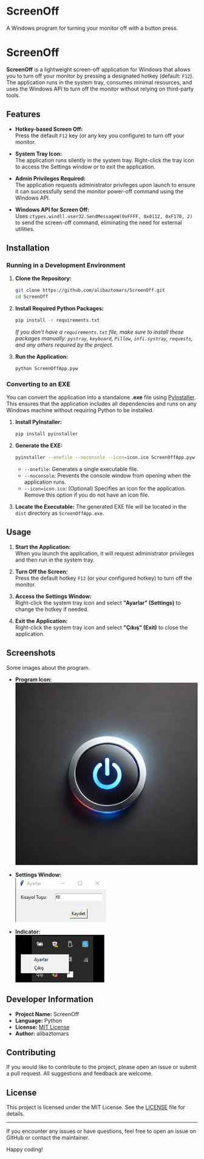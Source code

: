 # ScreenOff
A Windows program for turning your monitor off with a button press.

# ScreenOff

**ScreenOff** is a lightweight screen-off application for Windows that allows you to turn off your monitor by pressing a designated hotkey (default: `F12`). The application runs in the system tray, consumes minimal resources, and uses the Windows API to turn off the monitor without relying on third-party tools.

## Features

- **Hotkey-based Screen Off:**  
  Press the default `F12` key (or any key you configure) to turn off your monitor.

- **System Tray Icon:**  
  The application runs silently in the system tray. Right-click the tray icon to access the Settings window or to exit the application.

- **Admin Privileges Required:**  
  The application requests administrator privileges upon launch to ensure it can successfully send the monitor power-off command using the Windows API.

- **Windows API for Screen Off:**  
  Uses `ctypes.windll.user32.SendMessageW(0xFFFF, 0x0112, 0xF170, 2)` to send the screen-off command, eliminating the need for external utilities.

## Installation

### Running in a Development Environment

1. **Clone the Repository:**
    ```bash
    git clone https://github.com/alibaztomars/ScreenOff.git
    cd ScreenOff
    ```

2. **Install Required Python Packages:**
    ```bash
    pip install -r requirements.txt
    ```
    *If you don't have a `requirements.txt` file, make sure to install these packages manually: `pystray`, `keyboard`, `Pillow`, `infi.systray`, `requests`, and any others required by the project.*

3. **Run the Application:**
    ```bash
    python ScreenOffApp.pyw
    ```

### Converting to an EXE

You can convert the application into a standalone **.exe** file using [PyInstaller](https://pyinstaller.readthedocs.io/en/stable/). This ensures that the application includes all dependencies and runs on any Windows machine without requiring Python to be installed.

1. **Install PyInstaller:**
    ```bash
    pip install pyinstaller
    ```

2. **Generate the EXE:**
    ```bash
    pyinstaller --onefile --noconsole --icon=icon.ico ScreenOffApp.pyw
    ```
    - `--onefile`: Generates a single executable file.
    - `--noconsole`: Prevents the console window from opening when the application runs.
    - `--icon=icon.ico`: (Optional) Specifies an icon for the application. Remove this option if you do not have an icon file.

3. **Locate the Executable:**
    The generated EXE file will be located in the `dist` directory as `ScreenOffApp.exe`.

## Usage

1. **Start the Application:**  
   When you launch the application, it will request administrator privileges and then run in the system tray.

2. **Turn Off the Screen:**  
   Press the default hotkey `F12` (or your configured hotkey) to turn off the monitor.

3. **Access the Settings Window:**  
   Right-click the system tray icon and select **"Ayarlar" (Settings)** to change the hotkey if needed.

4. **Exit the Application:**  
   Right-click the system tray icon and select **"Çıkış" (Exit)** to close the application.

## Screenshots

Some images about the program.

- **Program Icon:**  
  ![Program Icon](screenshots/program_icon.png)

- **Settings Window:**  
  ![Settings Window](screenshots/settings_window.png)

- **Indicator:**  
  ![Indicator](screenshots/indicator.png)

## Developer Information

- **Project Name:** ScreenOff  
- **Language:** Python  
- **License:** [MIT License](LICENSE)  
- **Author:** alibaztomars

## Contributing

If you would like to contribute to the project, please open an issue or submit a pull request. All suggestions and feedback are welcome.

## License

This project is licensed under the MIT License. See the [LICENSE](LICENSE) file for details.

---

If you encounter any issues or have questions, feel free to open an issue on GitHub or contact the maintainer.

Happy coding!
